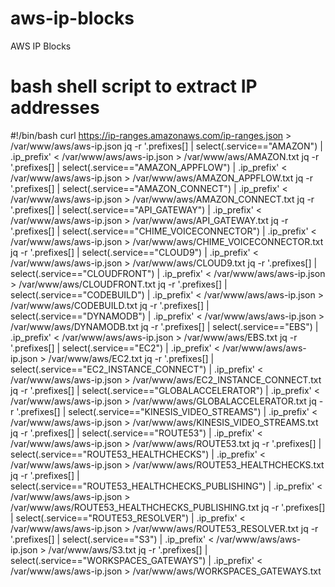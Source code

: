 # aws-ip-blocks
AWS IP Blocks

# bash shell script to extract IP addresses
#!/bin/bash
curl https://ip-ranges.amazonaws.com/ip-ranges.json > /var/www/aws/aws-ip.json
jq -r '.prefixes[] | select(.service=="AMAZON") | .ip_prefix' < /var/www/aws/aws-ip.json > /var/www/aws/AMAZON.txt
jq -r '.prefixes[] | select(.service=="AMAZON_APPFLOW") | .ip_prefix' < /var/www/aws/aws-ip.json > /var/www/aws/AMAZON_APPFLOW.txt
jq -r '.prefixes[] | select(.service=="AMAZON_CONNECT") | .ip_prefix' < /var/www/aws/aws-ip.json > /var/www/aws/AMAZON_CONNECT.txt
jq -r '.prefixes[] | select(.service=="API_GATEWAY") | .ip_prefix' < /var/www/aws/aws-ip.json > /var/www/aws/API_GATEWAY.txt
jq -r '.prefixes[] | select(.service=="CHIME_VOICECONNECTOR") | .ip_prefix' < /var/www/aws/aws-ip.json > /var/www/aws/CHIME_VOICECONNECTOR.txt
jq -r '.prefixes[] | select(.service=="CLOUD9") | .ip_prefix' < /var/www/aws/aws-ip.json > /var/www/aws/CLOUD9.txt
jq -r '.prefixes[] | select(.service=="CLOUDFRONT") | .ip_prefix' < /var/www/aws/aws-ip.json > /var/www/aws/CLOUDFRONT.txt
jq -r '.prefixes[] | select(.service=="CODEBUILD") | .ip_prefix' < /var/www/aws/aws-ip.json > /var/www/aws/CODEBUILD.txt
jq -r '.prefixes[] | select(.service=="DYNAMODB") | .ip_prefix' < /var/www/aws/aws-ip.json > /var/www/aws/DYNAMODB.txt
jq -r '.prefixes[] | select(.service=="EBS") | .ip_prefix' < /var/www/aws/aws-ip.json > /var/www/aws/EBS.txt
jq -r '.prefixes[] | select(.service=="EC2") | .ip_prefix' < /var/www/aws/aws-ip.json > /var/www/aws/EC2.txt
jq -r '.prefixes[] | select(.service=="EC2_INSTANCE_CONNECT") | .ip_prefix' < /var/www/aws/aws-ip.json > /var/www/aws/EC2_INSTANCE_CONNECT.txt
jq -r '.prefixes[] | select(.service=="GLOBALACCELERATOR") | .ip_prefix' < /var/www/aws/aws-ip.json > /var/www/aws/GLOBALACCELERATOR.txt
jq -r '.prefixes[] | select(.service=="KINESIS_VIDEO_STREAMS") | .ip_prefix' < /var/www/aws/aws-ip.json > /var/www/aws/KINESIS_VIDEO_STREAMS.txt
jq -r '.prefixes[] | select(.service=="ROUTE53") | .ip_prefix' < /var/www/aws/aws-ip.json > /var/www/aws/ROUTE53.txt
jq -r '.prefixes[] | select(.service=="ROUTE53_HEALTHCHECKS") | .ip_prefix' < /var/www/aws/aws-ip.json > /var/www/aws/ROUTE53_HEALTHCHECKS.txt
jq -r '.prefixes[] | select(.service=="ROUTE53_HEALTHCHECKS_PUBLISHING") | .ip_prefix' < /var/www/aws/aws-ip.json > /var/www/aws/ROUTE53_HEALTHCHECKS_PUBLISHING.txt
jq -r '.prefixes[] | select(.service=="ROUTE53_RESOLVER") | .ip_prefix' < /var/www/aws/aws-ip.json > /var/www/aws/ROUTE53_RESOLVER.txt
jq -r '.prefixes[] | select(.service=="S3") | .ip_prefix' < /var/www/aws/aws-ip.json > /var/www/aws/S3.txt
jq -r '.prefixes[] | select(.service=="WORKSPACES_GATEWAYS") | .ip_prefix' < /var/www/aws/aws-ip.json > /var/www/aws/WORKSPACES_GATEWAYS.txt
